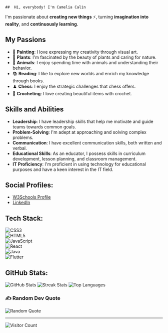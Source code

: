     ##  Hi, everybody! I'm Camelia Calin ️

I'm passionate about **creating new things** ⚡, turning **imagination into reality**, and **continuously learning**.

## My Passions

- 🎨 **Painting**: I love expressing my creativity through visual art.
- 🌱 **Plants**: I'm fascinated by the beauty of plants and caring for nature.
- 🐾 **Animals**: I enjoy spending time with animals and understanding their behavior.
- 📚 **Reading**: I like to explore new worlds and enrich my knowledge through books.
- ♟️ **Chess**: I enjoy the strategic challenges that chess offers.
- 🧶 **Crocheting**: I love creating beautiful items with crochet.

## Skills and Abilities

- **Leadership**: I have leadership skills that help me motivate and guide teams towards common goals.
- **Problem-Solving**: I'm adept at approaching and solving complex problems.
- **Communication**: I have excellent communication skills, both written and verbal.
- **Educational Skills**: As an educator, I possess skills in curriculum development, lesson planning, and classroom management.
- **IT Proficiency**: I'm proficient in using technology for educational purposes and have a keen interest in the IT field.

## Social Profiles:
- [W3Schools Profile](https://www.w3profile.com/cameliacalin)
- [LinkedIn](https://www.linkedin.com/in/cameliacalin/)

## Tech Stack:

![CSS3](https://img.shields.io/badge/CSS3-%231572B6.svg?style=for-the-badge&logo=css3&logoColor=white)  
![HTML5](https://img.shields.io/badge/html5-%23E34F26.svg?style=for-the-badge&logo=html5&logoColor=white)  
![JavaScript](https://img.shields.io/badge/javascript-%23323330.svg?style=for-the-badge&logo=javascript&logoColor=%23F7DF1E)  
![React](https://img.shields.io/badge/react-%2320232a.svg?style=for-the-badge&logo=react&logoColor=%2361DAFB)  
![Java](https://img.shields.io/badge/Java-%23FFCE00.svg?style=for-the-badge&logo=java&logoColor=black)  
![Flutter](https://img.shields.io/badge/flutter-%25203366.svg?style=for-the-badge&logo=flutter&logoColor=white)

## GitHub Stats:

![GitHub Stats](https://github-readme-stats.vercel.app/api?username=CameliaCalin&theme=radical&hide_border=false&include_all_commits=false&count_private=false)
![Streak Stats](https://github-readme-streak-stats.herokuapp.com/?user=CameliaCalin&theme=radical&hide_border=false)
![Top Languages](https://github-readme-stats.vercel.app/api/top-langs/?username=CameliaCalin&theme=radical&hide_border=false&include_all_commits=false&count_private=false&layout=compact)

### ✍️ Random Dev Quote

![Random Quote](https://quotes-github-readme.vercel.app/api?type=horizontal&theme=gruvbox)

---

![Visitor Count](https://visitcount.itsvg.in/api?id=CameliaCalin&icon=1&color=5)
